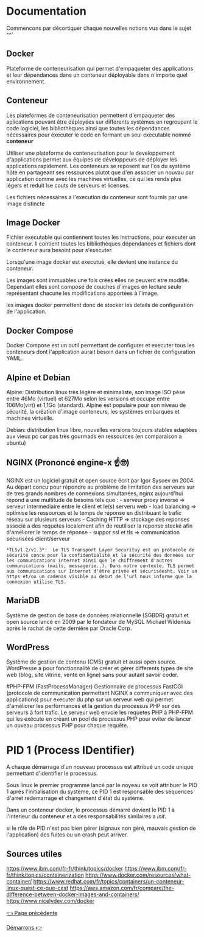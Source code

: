 # Documentation
Commencons par décortiquer chaque nouvelles notions vus dans le sujet ^^'

## Docker
Plateforme de conteneurisation qui permet d'empaqueter des applications et leur dépendances dans un conteneur déployable dans n'importe quel environnement.


## Conteneur
Les plateformes de conteneurisation permettent d'empaqueter des aplications pouvant être déployées 
sur differents systèmes en regroupant le code logiciel, les bibliothèques ainsi que toutes les dépendances nécessaires pour éxecuter le code en formant un seul executable nommé **conteneur**

Utiliser une plateforme de conteneurisation pour le developpement d'applications 
permet aux équipes de développeurs de déployer les applications rapidement.
Les conteneurs se reposent sur l'os du système hôte en partageant ses ressources plutot que d'en associer un nouvau par application comme avec les machines virtuelles, ce qui les rends plus légers et reduit lse couts de serveurs et licenses.

Les fichiers nécessaires a l'execution du conteneur sont fournis par une image distincte


## Image Docker
Fichier executable qui contiennent toutes les instructions, pour executer un conteneur. Il contient toutes les bibliothèques dépendances et fichiers
dont le conteneur aura besoint pour s'executer.

Lorsqu'une image docker est executué, elle devient une instance du conteneur.

Les images sont immuables une fois crées elles ne peuvent etre modifié.
Cependant elles sont composé de couches d'images en lecture seule représentant chacune les modifications apportées à l'image.

les images docker permettent donc de stocker les details de configuration de l'application.


## Docker Compose
Docker Compose est un outil permettant de configurer et executer tous les  conteneurs dont l'application aurait besoin dans un fichier de configuration YAML.


## Alpine et Debian
Alpine: Distribution linux très légère et minimaliste, 
son image ISO pèse entre 46Mo (virtuel) et 627Mo  selon les versions
et occupe entre 106Mo(virt) et 1,1Go (standard).
Alpine est populaire pour son niveau de sécurité, 
la création d'image conteneurs, les systèmes embarqués 
et machines virtuelle. 

Debian: distribution linux libre, nouvelles versions toujours stables
adaptées aux vieux pc car pas très gourmads en ressources (en comparaison a ubuntu)


## NGINX (Prononcé engine-x ☝️🤓)
NGINX est un logiciel gratuit et open source écrit par Igor Sysoev en 2004. 
Au départ concu pour répondre au problème de limitation des serveurs sur de tres grands nombres de connexions simultanées, nginx aujourd'hui répond à une multitude de besoins tels que :
	- serveur proxy inverse => serveur intermediaire entre le client et le(s) serveru web
	- load balancing => optimise les ressources et le temps de réponse en distribuant le trafic réseau sur plusieurs serveurs
	- Caching HTTP => stockage des reponses associé a des requetes localement afin de reutiliser la reponse stocké afin d'améliorer le temps de réponse 
	- suppor ssl et tls => communication sécurisées client/serveur

	*TLSv1.2/v1.3*:  Le TLS Transport Layer Securituy est un protocole de sécurité concu pour la confidentialité et la sécurité des données sur les communications internet ainsi que le chiffrement d'autres communications (mails, messagerie..). Dans notre contexte, TLS permet aux communications sur Internet d'être privée et sécuriséesht. Voir un https et/ou un cadenas visible au debut de l'url nous informe que la connexion utilise TLS.

## MariaDB
Système de gestion de base de données relationnelle (SGBDR) gratuit et open source lancé en 2009 par le fondateur de MySQL Michael Widenius  après le rachat de cette dernière par Oracle Corp.

## WordPress
Système de gestion de contenu (CMS) gratuit et aussi open source. 
WordPresse a pour fonctionnalité de créer et gérer differents types de site web (blog, site vitrine, vente en ligne) sans pour autant savoir coder.

#PHP-FPM (FastProcessManager)
Gestionnaire de processus FastCGI (protocole de communication permettant NGINX a communiquer avec des applications) pour executer du php sur un serveur web
qui permet d'améliorer les performances et la gestion du processus PHP sur des serveurs à fort trafic. Le serveur web envoie les requetes PHP à PHP-FPM qui les exécute en crèant un pool de processus PHP pour eviter de lancer un ouveau processus PHP pour chaque requête.

# PID 1 (Process IDentifier)
A chaque démarrage d'un nouveau processus est attribué un code unique permettant d'identifier le processus.

Sous linux le premier programme lancé par le noyeau se voit attribuer le PID 1 après l'initialisation du système, ce PID 1 est responsable des séquences d'arret redemarrage et changement d'état du système.

Dans un conteneur docker, le processus démarré devient le PID 1 à l'interieur du conteneur et a des responsabilités similaires a *init*.

si le rôle de PID n'est pas bien gérer (signaux non géré, mauvais gestion de l'application) des fuites ou un crash peut arriver.

## Sources utiles
https://www.ibm.com/fr-fr/think/topics/docker
https://www.ibm.com/fr-fr/think/topics/containerization
https://www.docker.com/resources/what-container/
https://www.redhat.com/fr/topics/containers/un-conteneur-linux-quest-ce-que-cest
https://aws.amazon.com/fr/compare/the-difference-between-docker-images-and-containers/
https://www.nicelydev.com/docker

[👈 Page précédente](../README.md)

[Démarrons 👉](./demarrage.md)
